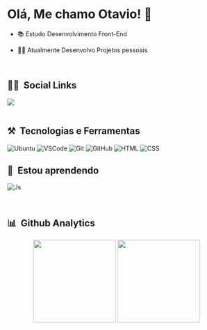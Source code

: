 <h1>Olá, Me chamo Otavio! 👋 </h1>

- 📚 Estudo Desenvolvimento Front-End

- 👩‍💻 Atualmente Desenvolvo Projetos pessoais

<br>

## 👨‍💼 &nbsp;Social Links
 
<a href="https://www.linkedin.com/in/otavio-bandeira-03b138233/" target="_blank"><img src="https://img.shields.io/badge/-LinkedIn-%230077B5?style=for-the-badge&logo=linkedin&logoColor=white" target="_blank"></a>   
<br>

## ⚒ &nbsp;Tecnologias e Ferramentas
  
<img align="center" 
     alt="Ubuntu" src="https://img.shields.io/badge/Ubuntu-E95420?style=for-the-badge&logo=ubuntu&logoColor=white">
<img align="center"
     alt="VSCode" src="https://img.shields.io/badge/Visual_Studio_Code-0078D4?style=for-the-badge&logo=visual%20studio%20code&logoColor=white">
<img align="center"
     alt="Git" src="https://img.shields.io/badge/GIT-E44C30?style=for-the-badge&logo=git&logoColor=white">
<img align="center"
     alt="GitHub" src="https://img.shields.io/badge/GitHub-100000?style=for-the-badge&logo=github&logoColor=white">
<img align="center"
     alt="HTML" src="https://img.shields.io/badge/HTML5-E34F26?style=for-the-badge&logo=html5&logoColor=white">
<img align="center"
     alt="CSS" src="https://img.shields.io/badge/CSS3-1572B6?style=for-the-badge&logo=css3&logoColor=white">

## 📖 &nbsp;Estou aprendendo

<img align="center"
     alt="Js" src="https://img.shields.io/badge/JavaScript-323330?style=for-the-badge&logo=javascript&logoColor=F7DF1E">

<br>

## 📊 &nbsp;Github Analytics

<div>
  <p align="center">
    <img height="190em" src="https://github-readme-stats.vercel.app/api?username=OtavioBandeira&show_icons=true&theme=highcontrast" />
    <img height="190em" src="https://github-readme-stats.vercel.app/api/top-langs/?username=OtavioBandeira&layout=Demo&theme=highcontrast" />
  </p>
</div>
